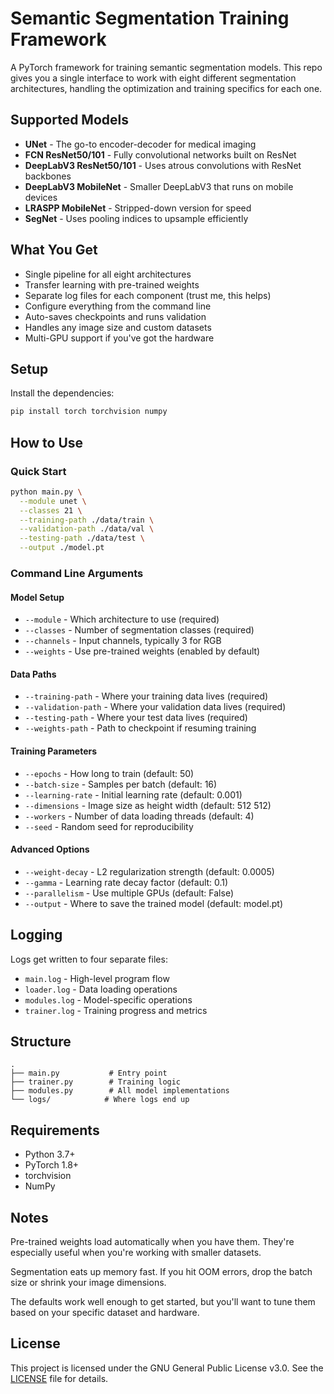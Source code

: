 # Semantic Segmentation Training Framework

A PyTorch framework for training semantic segmentation models. This repo gives you a single interface to work with eight different segmentation architectures, handling the optimization and training specifics for each one.

## Supported Models

- **UNet** - The go-to encoder-decoder for medical imaging
- **FCN ResNet50/101** - Fully convolutional networks built on ResNet
- **DeepLabV3 ResNet50/101** - Uses atrous convolutions with ResNet backbones
- **DeepLabV3 MobileNet** - Smaller DeepLabV3 that runs on mobile devices
- **LRASPP MobileNet** - Stripped-down version for speed
- **SegNet** - Uses pooling indices to upsample efficiently

## What You Get

- Single pipeline for all eight architectures
- Transfer learning with pre-trained weights
- Separate log files for each component (trust me, this helps)
- Configure everything from the command line
- Auto-saves checkpoints and runs validation
- Handles any image size and custom datasets
- Multi-GPU support if you've got the hardware

## Setup

Install the dependencies:

```bash
pip install torch torchvision numpy
```

## How to Use

### Quick Start

```bash
python main.py \
  --module unet \
  --classes 21 \
  --training-path ./data/train \
  --validation-path ./data/val \
  --testing-path ./data/test \
  --output ./model.pt
```

### Command Line Arguments

#### Model Setup
- `--module` - Which architecture to use (required)
- `--classes` - Number of segmentation classes (required)
- `--channels` - Input channels, typically 3 for RGB
- `--weights` - Use pre-trained weights (enabled by default)

#### Data Paths
- `--training-path` - Where your training data lives (required)
- `--validation-path` - Where your validation data lives (required)
- `--testing-path` - Where your test data lives (required)
- `--weights-path` - Path to checkpoint if resuming training

#### Training Parameters
- `--epochs` - How long to train (default: 50)
- `--batch-size` - Samples per batch (default: 16)
- `--learning-rate` - Initial learning rate (default: 0.001)
- `--dimensions` - Image size as height width (default: 512 512)
- `--workers` - Number of data loading threads (default: 4)
- `--seed` - Random seed for reproducibility

#### Advanced Options
- `--weight-decay` - L2 regularization strength (default: 0.0005)
- `--gamma` - Learning rate decay factor (default: 0.1)
- `--parallelism` - Use multiple GPUs (default: False)
- `--output` - Where to save the trained model (default: model.pt)

## Logging

Logs get written to four separate files:

- `main.log` - High-level program flow
- `loader.log` - Data loading operations
- `modules.log` - Model-specific operations
- `trainer.log` - Training progress and metrics

## Structure

```
.
├── main.py           # Entry point
├── trainer.py        # Training logic
├── modules.py        # All model implementations
└── logs/            # Where logs end up
```

## Requirements

- Python 3.7+
- PyTorch 1.8+
- torchvision
- NumPy

## Notes

Pre-trained weights load automatically when you have them. They're especially useful when you're working with smaller datasets.

Segmentation eats up memory fast. If you hit OOM errors, drop the batch size or shrink your image dimensions.

The defaults work well enough to get started, but you'll want to tune them based on your specific dataset and hardware.

## License

This project is licensed under the GNU General Public License v3.0. See the [LICENSE](LICENSE) file for details.
